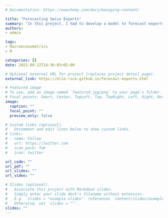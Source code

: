 ```yaml
---
# Documentation: https://wowchemy.com/docs/managing-content/

title: "Forecasting Swiss Exports"
summary: "In this project, I had to develop a model to forecast exports of a Swiss industry. The project included also the presentation of the results, followed by frequent quarterly forecasting and constant assessment of the model."
authors: 
- admin

tags: 
- Macroeconometrics
- R

categories: []
date: 2021-09-22T14:36:03+02:00

# Optional external URL for project (replaces project detail page).
external_link: https://elio-rico.github.io/forecast-exports.html

# Featured image
# To use, add an image named `featured.jpg/png` to your page's folder.
# Focal points: Smart, Center, TopLeft, Top, TopRight, Left, Right, BottomLeft, Bottom, BottomRight.
image:
  caption: ""
  focal_point: ""
  preview_only: false

# Custom links (optional).
#   Uncomment and edit lines below to show custom links.
# links:
# - name: Follow
#   url: https://twitter.com
#   icon_pack: fab
#   icon: twitter

url_code: ""
url_pdf: ""
url_slides: ""
url_video: ""

# Slides (optional).
#   Associate this project with Markdown slides.
#   Simply enter your slide deck's filename without extension.
#   E.g. `slides = "example-slides"` references `content/slides/example-slides.md`.
#   Otherwise, set `slides = ""`.
slides: ""
---
```

